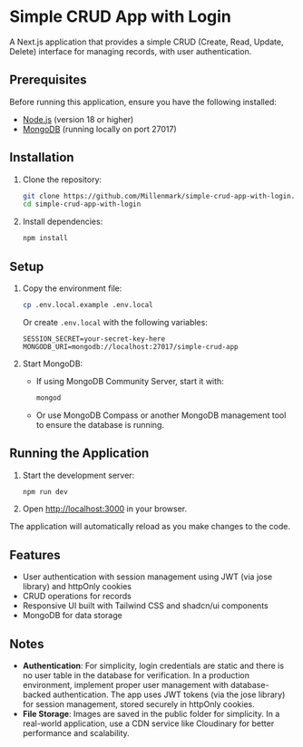 # Simple CRUD App with Login

A Next.js application that provides a simple CRUD (Create, Read, Update, Delete) interface for managing records, with user authentication.

## Prerequisites

Before running this application, ensure you have the following installed:

- [Node.js](https://nodejs.org/) (version 18 or higher)
- [MongoDB](https://www.mongodb.com/) (running locally on port 27017)

## Installation

1. Clone the repository:

   ```bash
   git clone https://github.com/Millenmark/simple-crud-app-with-login.git
   cd simple-crud-app-with-login
   ```

2. Install dependencies:
   ```bash
   npm install
   ```

## Setup

1. Copy the environment file:

   ```bash
   cp .env.local.example .env.local
   ```

   Or create `.env.local` with the following variables:

   ```
   SESSION_SECRET=your-secret-key-here
   MONGODB_URI=mongodb://localhost:27017/simple-crud-app
   ```

2. Start MongoDB:
   - If using MongoDB Community Server, start it with:
     ```bash
     mongod
     ```
   - Or use MongoDB Compass or another MongoDB management tool to ensure the database is running.

## Running the Application

1. Start the development server:

   ```bash
   npm run dev
   ```

2. Open [http://localhost:3000](http://localhost:3000) in your browser.

The application will automatically reload as you make changes to the code.

## Features

- User authentication with session management using JWT (via jose library) and httpOnly cookies
- CRUD operations for records
- Responsive UI built with Tailwind CSS and shadcn/ui components
- MongoDB for data storage

## Notes

- **Authentication**: For simplicity, login credentials are static and there is no user table in the database for verification. In a production environment, implement proper user management with database-backed authentication. The app uses JWT tokens (via the jose library) for session management, stored securely in httpOnly cookies.
- **File Storage**: Images are saved in the public folder for simplicity. In a real-world application, use a CDN service like Cloudinary for better performance and scalability.
